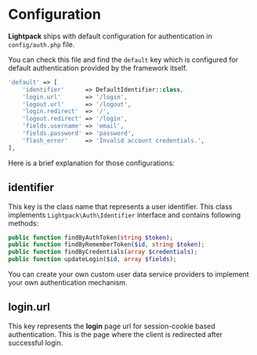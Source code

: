 # Configuration

**Lightpack** ships with default configuration for authentication in `config/auth.php` file.

You can check this file and find the `default` key which is configured for default authentication provided
by the framework itself.

```php
'default' => [
    'identifier'      => DefaultIdentifier::class,
    'login.url'       => '/login',
    'logout.url'      => '/logout',
    'login.redirect'  => '/',
    'logout.redirect' => '/login',
    'fields.username' => 'email',
    'fields.password' => 'password',
    'flash_error'     => 'Invalid account credentials.',
],
```

Here is a brief explanation for those configurations:

## identifier

This key is the class name that represents a user identifier. This class implements `Lightpack\Auth\Identifier` interface and contains following methods:

```php
public function findByAuthToken(string $token);
public function findByRememberToken($id, string $token);
public function findByCredentials(array $credentials);
public function updateLogin($id, array $fields);
```

You can create your own custom user data service providers to implement your own authentication mechanism.

## login.url

This key represents the **login** page url for session-cookie based authentication. This is the page where the client is redirected after successful login.